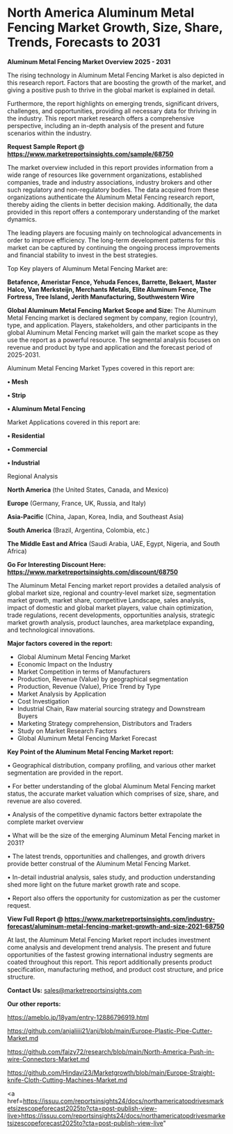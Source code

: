 # North America Aluminum Metal Fencing Market Growth, Size, Share, Trends, Forecasts to 2031

<Strong> Aluminum Metal Fencing Market Overview 2025 - 2031</strong>

The rising technology in Aluminum Metal Fencing Market is also depicted in this research report. Factors that are boosting the growth of the market, and giving a positive push to thrive in the global market is explained in detail.

Furthermore, the report highlights on emerging trends, significant drivers, challenges, and opportunities, providing all necessary data for thriving in the industry. This report market research offers a comprehensive perspective, including an in-depth analysis of the present and future scenarios within the industry.

<strong>Request Sample Report @ <a href=https://www.marketreportsinsights.com/sample/68750>https://www.marketreportsinsights.com/sample/68750</a></strong>

The market overview included in this report provides information from a wide range of resources like government organizations, established companies, trade and industry associations, industry brokers and other such regulatory and non-regulatory bodies. The data acquired from these organizations authenticate the Aluminum Metal Fencing research report, thereby aiding the clients in better decision making. Additionally, the data provided in this report offers a contemporary understanding of the market dynamics.

The leading players are focusing mainly on technological advancements in order to improve efficiency. The long-term development patterns for this market can be captured by continuing the ongoing process improvements and financial stability to invest in the best strategies.

Top Key players of Aluminum Metal Fencing Market are:

<strong>Betafence, Ameristar Fence, Yehuda Fences, Barrette, Bekaert, Master Halco, Van Merksteijn, Merchants Metals, Elite Aluminum Fence, The Fortress, Tree Island, Jerith Manufacturing, Southwestern Wire</strong>

<strong><b>Global Aluminum Metal Fencing Market Scope and Size:</b></strong>
The Aluminum Metal Fencing market is declared segment by company, region (country), type, and application. Players, stakeholders, and other participants in the global Aluminum Metal Fencing market will gain the market scope as they use the report as a powerful resource. The segmental analysis focuses on revenue and product by type and application and the forecast period of 2025-2031.

Aluminum Metal Fencing Market Types covered in this report are:

<strong>• Mesh

• Strip

• Aluminum Metal Fencing</strong>

Market Applications covered in this report are:

<strong>• Residential

• Commercial

• Industrial</strong> 

Regional Analysis

<strong>North America</strong> (the United States, Canada, and Mexico)

<strong>Europe</strong> (Germany, France, UK, Russia, and Italy)

<strong>Asia-Pacific</strong> (China, Japan, Korea, India, and Southeast Asia)

<strong>South America</strong> (Brazil, Argentina, Colombia, etc.)

<strong>The Middle East and Africa</strong> (Saudi Arabia, UAE, Egypt, Nigeria, and South Africa)

<strong>Go For Interesting Discount Here: <a href=https://www.marketreportsinsights.com/discount/68750>https://www.marketreportsinsights.com/discount/68750</a></strong>

The Aluminum Metal Fencing market report provides a detailed analysis of global market size, regional and country-level market size, segmentation market growth, market share, competitive Landscape, sales analysis, impact of domestic and global market players, value chain optimization, trade regulations, recent developments, opportunities analysis, strategic market growth analysis, product launches, area marketplace expanding, and technological innovations.

<strong><b>Major factors covered in the report:</b></strong>
<ul>
  <li>Global Aluminum Metal Fencing Market </li>
  <li>Economic Impact on the Industry</li>
  <li>Market Competition in terms of Manufacturers</li>
  <li>Production, Revenue (Value) by geographical segmentation</li>
  <li>Production, Revenue (Value), Price Trend by Type</li>
  <li>Market Analysis by Application</li>
  <li>Cost Investigation</li>
  <li>Industrial Chain, Raw material sourcing strategy and Downstream Buyers</li>
  <li>Marketing Strategy comprehension, Distributors and Traders</li>
  <li>Study on Market Research Factors</li>
  <li>Global Aluminum Metal Fencing Market Forecast</li>
</ul>

<strong><b>Key Point of the Aluminum Metal Fencing Market report:</b></strong>

• Geographical distribution, company profiling, and various other market segmentation are provided in the report.

• For better understanding of the global Aluminum Metal Fencing market status, the accurate market valuation which comprises of size, share, and revenue are also covered.

• Analysis of the competitive dynamic factors better extrapolate the complete market overview

• What will be the size of the emerging Aluminum Metal Fencing market in 2031?

• The latest trends, opportunities and challenges, and growth drivers provide better construal of the Aluminum Metal Fencing Market.

• In-detail industrial analysis, sales study, and production understanding shed more light on the future market growth rate and scope.

• Report also offers the opportunity for customization as per the customer request.

<strong><b>View Full Report @ <a href=https://www.marketreportsinsights.com/industry-forecast/aluminum-metal-fencing-market-growth-and-size-2021-68750>https://www.marketreportsinsights.com/industry-forecast/aluminum-metal-fencing-market-growth-and-size-2021-68750</a></b></strong>


At last, the Aluminum Metal Fencing Market report includes investment come analysis and development trend analysis. The present and future opportunities of the fastest growing international industry segments are coated throughout this report. This report additionally presents product specification, manufacturing method, and product cost structure, and price structure.

<strong>Contact Us:</strong>
sales@marketreportsinsights.com

<strong>Our other reports:</strong>

<a href=https://ameblo.jp/18yam/entry-12886796919.html>https://ameblo.jp/18yam/entry-12886796919.html</a>

<a href=https://github.com/anjaliiii21/anj/blob/main/Europe-Plastic-Pipe-Cutter-Market.md>https://github.com/anjaliiii21/anj/blob/main/Europe-Plastic-Pipe-Cutter-Market.md</a>

<a href=https://github.com/faizy72/research/blob/main/North-America-Push-in-wire-Connectors-Market.md>https://github.com/faizy72/research/blob/main/North-America-Push-in-wire-Connectors-Market.md</a>

<a href=https://github.com/Hindavi23/Marketgrowth/blob/main/Europe-Straight-knife-Cloth-Cutting-Machines-Market.md>https://github.com/Hindavi23/Marketgrowth/blob/main/Europe-Straight-knife-Cloth-Cutting-Machines-Market.md</a>

<a href=https://issuu.com/reportsinsights24/docs/northamericatopdrivesmarketsizescopeforecast2025to?cta=post-publish-view-live>https://issuu.com/reportsinsights24/docs/northamericatopdrivesmarketsizescopeforecast2025to?cta=post-publish-view-live</a>"

